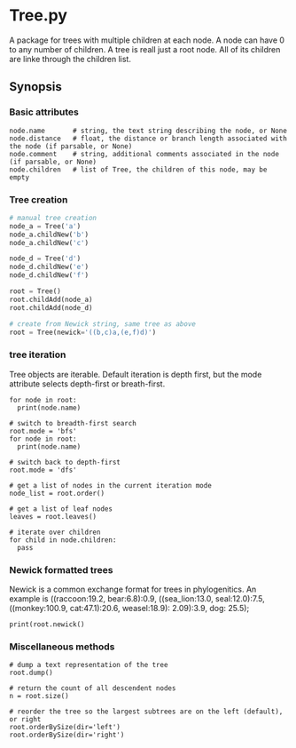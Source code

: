 # Tree.py
A package for trees with multiple children at each node.  A node can have 0 to any number of children. A tree is reall just a root node.  All of its children are linke through the children list.

## Synopsis
### Basic attributes
```
node.name       # string, the text string describing the node, or None
node.distance   # float, the distance or branch length associated with the node (if parsable, or None)
node.comment    # string, additional comments associated in the node (if parsable, or None)
node.children   # list of Tree, the children of this node, may be empty
```
### Tree creation
```python
# manual tree creation
node_a = Tree('a')
node_a.childNew('b')
node_a.childNew('c')

node_d = Tree('d')
node_d.childNew('e')
node_d.childNew('f')

root = Tree()
root.childAdd(node_a)
root.childAdd(node_d)

# create from Newick string, same tree as above
root = Tree(newick='((b,c)a,(e,f)d)')
```
### tree iteration
Tree objects are iterable. Default iteration is depth first, but the mode attribute selects depth-first or breath-first.
```
for node in root:
  print(node.name)

# switch to breadth-first search
root.mode = 'bfs'
for node in root:
  print(node.name)
  
# switch back to depth-first
root.mode = 'dfs'

# get a list of nodes in the current iteration mode
node_list = root.order()

# get a list of leaf nodes
leaves = root.leaves()

# iterate over children
for child in node.children:
  pass
```
### Newick formatted trees
Newick is a common exchange format for trees in phylogenitics.  An example is
((raccoon:19.2, bear:6.8):0.9, ((sea_lion:13.0, seal:12.0):7.5, ((monkey:100.9, cat:47.1):20.6, weasel:18.9): 2.09):3.9, dog: 25.5);
```root.newickLoad(newick_string)
print(root.newick()
```
### Miscellaneous methods
```
# dump a text representation of the tree
root.dump()

# return the count of all descendent nodes
n = root.size()

# reorder the tree so the largest subtrees are on the left (default), or right
root.orderBySize(dir='left')
root.orderBySize(dir='right')
```
